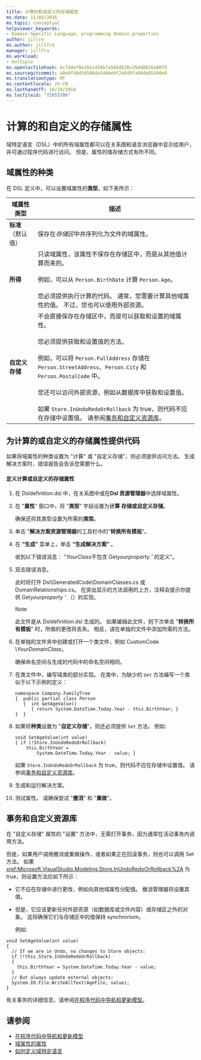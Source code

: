 ```yaml
---
title: 计算的和自定义的存储属性
ms.date: 11/04/2016
ms.topic: conceptual
helpviewer_keywords:
- Domain-Specific Language, programming domain properties
author: jillre
ms.author: jillfra
manager: jillfra
ms.workload:
- multiple
ms.openlocfilehash: bc7d4ef8e281cd56b7a585d516cd5d48028a00f8
ms.sourcegitcommit: a8e8f4bd5d508da34bbe9f2d4d9fa94da0539de0
ms.translationtype: MT
ms.contentlocale: zh-CN
ms.lasthandoff: 10/19/2019
ms.locfileid: "72653706"
---
```

# <a name="calculated-and-custom-storage-properties"></a>计算的和自定义的存储属性
域特定语言（DSL）中的所有域属性都可以在关系图和语言浏览器中显示给用户，并可通过程序代码进行访问。 但是，属性的值存储方式有所不同。

## <a name="kinds-of-domain-properties"></a>域属性的种类
 在 DSL 定义中，可以设置域属性的**类型**，如下表所示：

|域属性类型|描述|
|-|-|
|**标准**（默认值）|保存在*存储区*中并序列化为文件的域属性。|
|**所得**|只读域属性，该属性不保存在存储区中，而是从其他值计算而来的。<br /><br /> 例如，可以从 `Person.BirthDate` 计算 `Person.Age`。<br /><br /> 您必须提供执行计算的代码。 通常，您需要计算其他域属性的值。 不过，您也可以使用外部资源。|
|**自定义存储**|不会直接保存在存储区中，而是可以获取和设置的域属性。<br /><br /> 您必须提供获取和设置值的方法。<br /><br /> 例如，可以将 `Person.FullAddress` 存储在 `Person.StreetAddress`、`Person.City` 和 `Person.PostalCode` 中。<br /><br /> 您还可以访问外部资源，例如从数据库中获取和设置值。<br /><br /> 如果 `Store.InUndoRedoOrRollback` 为 true，则代码不应在存储中设置值。 请参阅[事务和自定义资源库](#setters)。|

## <a name="providing-the-code-for-a-calculated-or-custom-storage-property"></a>为计算的或自定义的存储属性提供代码
 如果将域属性的种类设置为 "计算" 或 "自定义存储"，则必须提供访问方法。 生成解决方案时，错误报告会告诉您需要什么。

#### <a name="to-define-a-calculated-or-custom-storage-property"></a>定义计算或自定义的存储属性

1. 在 Dsldefinition.dsl 中，在关系图中或在**Dsl 资源管理器**中选择域属性。

2. 在 "**属性**" 窗口中，将 "**类型**" 字段设置为**计算** **存储或自定义存储**。

     确保还将其类型设置为所需的**类型**。

3. 单击 "**解决方案资源管理器**的工具栏中的"**转换所有模板**"。

4. 在 **“生成”** 菜单上，单击 **“生成解决方案”** 。

     收到以下错误消息： "*YourClass*不包含 Get*yourproperty '* 的定义"。

5. 双击错误消息。

     此时将打开 Dsl\GeneratedCode\DomainClasses.cs 或 DomainRelationships.cs。 在突出显示的方法调用的上方，注释会提示你提供 Get*yourproperty '* （）的实现。

    > [!NOTE]
    > 此文件是从 Dsldefinition.dsl 生成的。 如果编辑此文件，则下次单击 "**转换所有模板**" 时，所做的更改将丢失。 相反，请在单独的文件中添加所需的方法。

6. 在单独的文件夹中创建或打开一个类文件，例如 CustomCode \\*YourDomainClass*。

     确保命名空间与生成的代码中的命名空间相同。

7. 在类文件中，编写域类的部分实现。 在类中，为缺少的 `Get` 方法编写一个类似于以下示例的定义：

    ```
    namespace Company.FamilyTree
    {  public partial class Person
       {  int GetAgeValue()
          { return System.DateTime.Today.Year - this.BirthYear; }
    }  }
    ```

8. 如果将**种类**设置为 "**自定义存储**"，则还必须提供 `Set` 方法。 例如:

    ```
    void SetAgeValue(int value)
    { if (!Store.InUndoRedoOrRollback)
        this.BirthYear =
            System.DateTime.Today.Year - value; }
    ```

     如果 `Store.InUndoRedoOrRollback` 为 true，则代码不应在存储中设置值。 请参阅[事务和自定义资源库](#setters)。

9. 生成和运行解决方案。

10. 测试属性。 请确保尝试 "**撤消**" 和 "**重做**"。

## <a name="setters"></a>事务和自定义资源库
 在 "自定义存储" 属性的 "设置" 方法中，无需打开事务，因为通常在活动事务内调用方法。

 但是，如果用户调用撤消或重做操作，或者如果正在回滚事务，则也可以调用 Set 方法。 如果 <xref:Microsoft.VisualStudio.Modeling.Store.InUndoRedoOrRollback%2A> 为 true，则设置方法应如下所示：

- 它不应在存储中进行更改，例如向其他域属性分配值。 撤消管理器将设置其值。

- 但是，它应该更新任何外部资源（如数据库或文件内容）或存储区之外的对象。 这将确保它们与存储区中的值保持 synchronism。

  例如:

```
void SetAgeValue(int value)
{
  // If we are in Undo, no changes to Store objects:
  if (!this.Store.InUndoRedoOrRollback)
  {
    this.BirthYear = System.DateTime.Today.Year - value;
  }
  // But always update external objects:
  System.IO.File.WriteAllText(AgeFile, value);
}
```

 有关事务的详细信息，请参阅[在程序代码中导航和更新模型](../modeling/navigating-and-updating-a-model-in-program-code.md)。

## <a name="see-also"></a>请参阅

- [在程序代码中导航和更新模型](../modeling/navigating-and-updating-a-model-in-program-code.md)
- [域属性的属性](../modeling/properties-of-domain-properties.md)
- [如何定义域特定语言](../modeling/how-to-define-a-domain-specific-language.md)